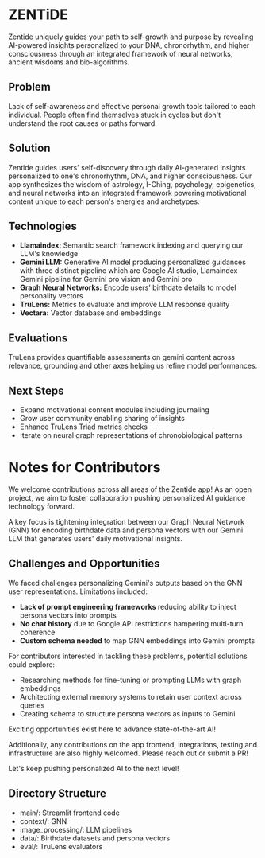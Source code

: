 # ZENTiDE

Zentide uniquely guides your path to self-growth and purpose by revealing AI-powered insights personalized to your DNA, chronorhythm, and higher consciousness through an integrated framework of neural networks, ancient wisdoms and bio-algorithms.



## Problem 

Lack of self-awareness and effective personal growth tools tailored to each individual. People often find themselves stuck in cycles but don't understand the root causes or paths forward.

## Solution

Zentide guides users' self-discovery through daily AI-generated insights personalized to one's chronorhythm, DNA, and higher consciousness. Our app synthesizes the wisdom of astrology, I-Ching, psychology, epigenetics, and neural networks into an integrated framework powering motivational content unique to each person's energies and archetypes.

## Technologies

- **Llamaindex:** Semantic search framework indexing and querying our LLM's knowledge
- **Gemini LLM:** Generative AI model producing personalized guidances with three distinct pipeline which are Google AI studio, Llamaindex Gemini pipeline for Gemini pro vision and Gemini pro
- **Graph Neural Networks:** Encode users' birthdate details to model personality vectors
- **TruLens:** Metrics to evaluate and improve LLM response quality
- **Vectara:** Vector database and embeddings

## Evaluations

TruLens provides quantifiable assessments on gemini content across relevance, grounding and other axes helping us refine model performances.

## Next Steps  

- Expand motivational content modules including journaling
- Grow user community enabling sharing of insights
- Enhance TruLens Triad metrics checks 
- Iterate on neural graph representations of chronobiological patterns


# Notes for Contributors

We welcome contributions across all areas of the Zentide app! As an open project, we aim to foster collaboration pushing personalized AI guidance technology forward. 

A key focus is tightening integration between our Graph Neural Network (GNN) for encoding birthdate data and persona vectors with our Gemini LLM that generates users' daily motivational insights. 

## Challenges and Opportunities

We faced challenges personalizing Gemini's outputs based on the GNN user representations. Limitations included:

- **Lack of prompt engineering frameworks** reducing ability to inject persona vectors into prompts
- **No chat history** due to Google API restrictions hampering multi-turn coherence
- **Custom schema needed** to map GNN embeddings into Gemini prompts

For contributors interested in tackling these problems, potential solutions could explore:

- Researching methods for fine-tuning or prompting LLMs with graph embeddings
- Architecting external memory systems to retain user context across queries
- Creating schema to structure persona vectors as inputs to Gemini 

Exciting opportunities exist here to advance state-of-the-art AI!

Additionally, any contributions on the app frontend, integrations, testing and infrastructure are also highly welcomed. Please reach out or submit a PR!

Let's keep pushing personalized AI to the next level!

## Directory Structure

- main/: Streamlit frontend code
- context/: GNN
- image_processing/: LLM pipelines
- data/: Birthdate datasets and persona vectors
- eval/: TruLens evaluators 
